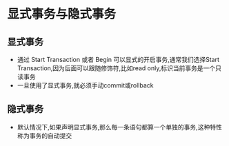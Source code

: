 # 显式事务与隐式事务
  
  ## 显式事务
  - 通过 Start Transaction 或者 Begin 可以显式的开启事务,通常我们选择Start Transaction,因为后面可以跟随修饰符,比如read only,标识当前事务是一个只读事务
  - 一旦使用了显式事务,就必须手动commit或rollback

  ## 隐式事务
  - 默认情况下,如果声明显式事务,那么每一条语句都算一个单独的事务,这种特性称为事务的自动提交